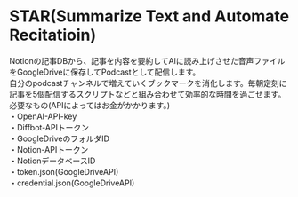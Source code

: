 # STAR(Summarize Text and Automate Recitatioin)
Notionの記事DBから、記事を内容を要約してAIに読み上げさせた音声ファイルをGoogleDriveに保存してPodcastとして配信します。  
自分のpodcastチャンネルで増えていくブックマークを消化します。毎朝定刻に記事を5個配信するスクリプトなどと組み合わせて効率的な時間を過ごせます。  
必要なもの(APIによってはお金がかかります。)  
・OpenAI-API-key  
・Diffbot-APIトークン  
・GoogleDriveのフォルダID  
・Notion-APIトークン  
・NotionデータベースID  
・token.json(GoogleDriveAPI)  
・credential.json(GoogleDriveAPI)  
